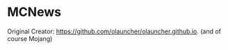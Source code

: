 # MCNews

Original Creator: https://github.com/olauncher/olauncher.github.io. (and of course Mojang)
